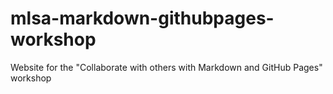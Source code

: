 # mlsa-markdown-githubpages-workshop
Website for the "Collaborate with others with Markdown and GitHub Pages" workshop
